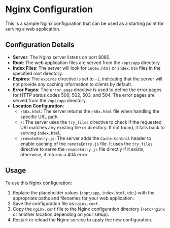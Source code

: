 # Nginx Configuration

This is a sample Nginx configuration that can be used as a starting point for serving a web application.

## Configuration Details

- **Server**: The Nginx server listens on port 8080.
- **Root**: The web application files are served from the `/opt/app` directory.
- **Index Files**: The server will look for `index.html` or `index.htm` files in the specified root directory.
- **Expires**: The `expires` directive is set to `-1`, indicating that the server will not provide any caching information to clients by default.
- **Error Pages**: The `error_page` directive is used to define the error pages for HTTP status codes 500, 502, 503, and 504. The error pages are served from the `/opt/app` directory.
- **Location Configuration**:
  - `/50x.html`: The server returns the `/50x.html` file when handling the specific URL path.
  - `/`: The server uses the `try_files` directive to check if the requested URI matches any existing file or directory. If not found, it falls back to serving `index.html`.
  - `/remoteEntry.js`: The server adds the `Cache-Control` header to enable caching of the `remoteEntry.js` file. It uses the `try_files` directive to serve the `remoteEntry.js` file directly if it exists; otherwise, it returns a 404 error.

## Usage

To use this Nginx configuration:

1. Replace the placeholder values (`/opt/app`, `index.html`, etc.) with the appropriate paths and filenames for your web application.
2. Save the configuration file as `nginx.conf`.
3. Copy the `nginx.conf` file to the Nginx configuration directory (`/etc/nginx` or another location depending on your setup).
4. Restart or reload the Nginx service to apply the new configuration.

